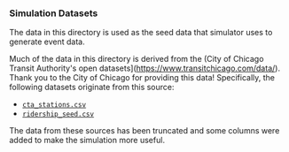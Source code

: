 ### Simulation Datasets

The data in this directory is used as the seed data that simulator uses to generate event data.

Much of the data in this directory is derived from the (City of Chicago Transit Authority's open
datasets](https://www.transitchicago.com/data/). Thank you to the City of Chicago for providing this data! Specifically,
the following datasets originate from this source:

* [`cta_stations.csv`](cta_stations.csv)
* [`ridership_seed.csv`](ridership_seed.csv)

The data from these sources has been truncated and some columns were added to make the simulation more useful.
